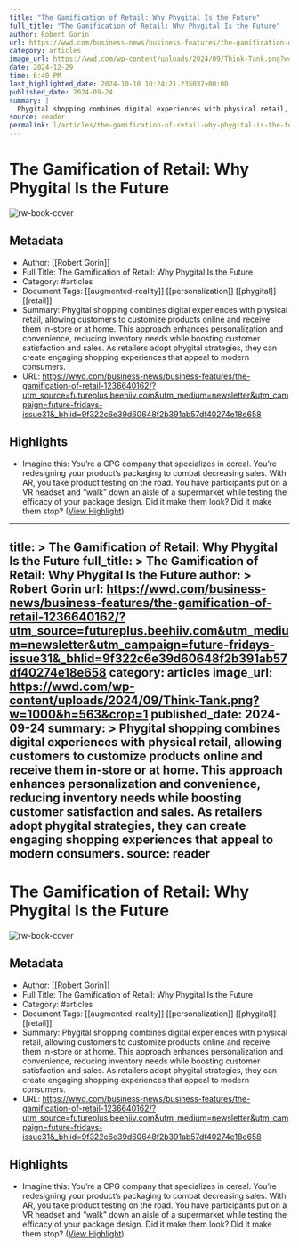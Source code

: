 ```yaml
---
title: "The Gamification of Retail: Why Phygital Is the Future"
full_title: "The Gamification of Retail: Why Phygital Is the Future"
author: Robert Gorin
url: https://wwd.com/business-news/business-features/the-gamification-of-retail-1236640162/?utm_source=futureplus.beehiiv.com&utm_medium=newsletter&utm_campaign=future-fridays-issue31&_bhlid=9f322c6e39d60648f2b391ab57df40274e18e658
category: articles
image_url: https://wwd.com/wp-content/uploads/2024/09/Think-Tank.png?w=1000&h=563&crop=1
date: 2024-12-29
time: 6:40 PM
last_highlighted_date: 2024-10-18 10:24:21.235037+00:00
published_date: 2024-09-24
summary: |
  Phygital shopping combines digital experiences with physical retail, allowing customers to customize products online and receive them in-store or at home. This approach enhances personalization and convenience, reducing inventory needs while boosting customer satisfaction and sales. As retailers adopt phygital strategies, they can create engaging shopping experiences that appeal to modern consumers.
source: reader
permalink: l/articles/the-gamification-of-retail-why-phygital-is-the-future
---
```

# The Gamification of Retail: Why Phygital Is the Future

![rw-book-cover](https://wwd.com/wp-content/uploads/2024/09/Think-Tank.png?w=1000&h=563&crop=1)

## Metadata
- Author: [[Robert Gorin]]
- Full Title: The Gamification of Retail: Why Phygital Is the Future
- Category: #articles
- Document Tags: [[augmented-reality]] [[personalization]] [[phygital]] [[retail]] 
- Summary: Phygital shopping combines digital experiences with physical retail, allowing customers to customize products online and receive them in-store or at home. This approach enhances personalization and convenience, reducing inventory needs while boosting customer satisfaction and sales. As retailers adopt phygital strategies, they can create engaging shopping experiences that appeal to modern consumers.
- URL: https://wwd.com/business-news/business-features/the-gamification-of-retail-1236640162/?utm_source=futureplus.beehiiv.com&utm_medium=newsletter&utm_campaign=future-fridays-issue31&_bhlid=9f322c6e39d60648f2b391ab57df40274e18e658

## Highlights
- Imagine this: You’re a CPG company that specializes in cereal. You’re redesigning your product’s packaging to combat decreasing sales. With AR, you take product testing on the road. You have participants put on a VR headset and “walk” down an aisle of a supermarket while testing the efficacy of your package design. Did it make them look? Did it make them stop? ([View Highlight](https://read.readwise.io/read/01jafjg8wvzxf8ksz9qycqvsgb))


---
title: >
  The Gamification of Retail: Why Phygital Is the Future
full_title: >
  The Gamification of Retail: Why Phygital Is the Future
author: >
  Robert Gorin
url: https://wwd.com/business-news/business-features/the-gamification-of-retail-1236640162/?utm_source=futureplus.beehiiv.com&utm_medium=newsletter&utm_campaign=future-fridays-issue31&_bhlid=9f322c6e39d60648f2b391ab57df40274e18e658
category: articles
image_url: https://wwd.com/wp-content/uploads/2024/09/Think-Tank.png?w=1000&h=563&crop=1
published_date: 2024-09-24
summary: >
  Phygital shopping combines digital experiences with physical retail, allowing customers to customize products online and receive them in-store or at home. This approach enhances personalization and convenience, reducing inventory needs while boosting customer satisfaction and sales. As retailers adopt phygital strategies, they can create engaging shopping experiences that appeal to modern consumers.
source: reader
---
# The Gamification of Retail: Why Phygital Is the Future

![rw-book-cover](https://wwd.com/wp-content/uploads/2024/09/Think-Tank.png?w=1000&h=563&crop=1)

## Metadata
- Author: [[Robert Gorin]]
- Full Title: The Gamification of Retail: Why Phygital Is the Future
- Category: #articles
- Document Tags: [[augmented-reality]] [[personalization]] [[phygital]] [[retail]] 
- Summary: Phygital shopping combines digital experiences with physical retail, allowing customers to customize products online and receive them in-store or at home. This approach enhances personalization and convenience, reducing inventory needs while boosting customer satisfaction and sales. As retailers adopt phygital strategies, they can create engaging shopping experiences that appeal to modern consumers.
- URL: https://wwd.com/business-news/business-features/the-gamification-of-retail-1236640162/?utm_source=futureplus.beehiiv.com&utm_medium=newsletter&utm_campaign=future-fridays-issue31&_bhlid=9f322c6e39d60648f2b391ab57df40274e18e658

## Highlights
- Imagine this: You’re a CPG company that specializes in cereal. You’re redesigning your product’s packaging to combat decreasing sales. With AR, you take product testing on the road. You have participants put on a VR headset and “walk” down an aisle of a supermarket while testing the efficacy of your package design. Did it make them look? Did it make them stop? ([View Highlight](https://read.readwise.io/read/01jafjg8wvzxf8ksz9qycqvsgb))


